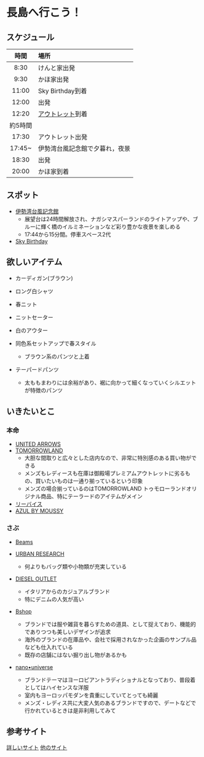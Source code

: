 # 長島へ行こう！

## スケジュール


| 時間    | 場所                           | 
| :-: | :- | 
| 8:30    | けんと家出発                   | 
| 9:30    | かほ家出発                     | 
| 11:00   | Sky Birthday到着               | 
| 12:00   | 出発                           | 
| 12:20   | [アウトレット](https://mitsui-shopping-park.com/mop/nagashima/search/)到着               | 
| 約5時間 |                                | 
| 17:30   | アウトレット出発               | 
| 17:45~  | 伊勢湾台風記念館で夕暮れ，夜景 | 
| 18:30   | 出発                           | 
| 20:00   | かほ家到着                     | 



## スポット
- [伊勢湾台風記念館](https://yakei.jp/japan/spot.php?i=twister)
  - 展望台は24時間解放され、ナガシマスパーランドのライトアップや、ブルーに輝く橋のイルミネーションなど彩り豊かな夜景を楽しめる
  - 17:44から15分間。停車スペース2代
- [Sky Birthday](https://sky-birthday.com/service/)

## 欲しいアイテム

- カーディガン(ブラウン)
- ロング白シャツ
- 春ニット
- ニットセーター
- 白のアウター

- 同色系セットアップで春スタイル
  - ブラウン系のパンツと上着

- テーパードパンツ
  - 太ももまわりには余裕があり、裾に向かって細くなっていくシルエットが特徴のパンツ

## いきたいとこ

### 本命
- [UNITED ARROWS](https://mitsui-shopping-park.com/mop/nagashima/shop/820069.html)
- [TOMORROWLAND](https://mitsui-shopping-park.com/mop/nagashima/shop/801112.html)
  - 大胆な間取りと広々とした店内なので、非常に特別感のある買い物ができる
  - メンズもレディースも在庫は御殿場プレミアムアウトレットに劣るもの、買いたいものは一通り揃っているという印象
  - メンズの場合揃っているのはTOMORROWLAND トゥモローランドオリジナル商品、特にテーラードのアイテムがメイン
- [リーバイス](https://mitsui-shopping-park.com/mop/nagashima/shop/801902.html)
- [AZUL BY MOUSSY](https://mitsui-shopping-park.com/mop/nagashima/shop/801893.html)

### さぶ
- [Beams](https://mitsui-shopping-park.com/mop/nagashima/shop/801179.html)
- [URBAN RESEARCH](https://mitsui-shopping-park.com/mop/nagashima/shop/1639172.html)
  - 何よりもバッグ類や小物類が充実している
- [DIESEL OUTLET](https://mitsui-shopping-park.com/mop/nagashima/shop/801150.html)
  - イタリアからのカジュアルブランド
  - 特にデニムの人気が高い
- [Bshop](https://mitsui-shopping-park.com/mop/nagashima/shop/801983.html)
  - ブランドでは服や雑貨を暮らすための道具、として捉えており、機能的でありつつも美しいデザインが追求
  - 海外のブランドの在庫品や、会社で採用されなかった企画のサンプル品なども仕入れている
  - 既存の店舗にはない掘り出し物があるかも

- [nano•universe](https://mitsui-shopping-park.com/mop/nagashima/shop/801063.html)
  - ブランドテーマはヨーロピアントラディショナルとなっており、普段着としてはハイセンスな洋服
  - 室内もヨーロッパモダンを貴重にしていてとっても綺麗
  - メンズ・レディス共に大変人気のあるブランドですので、デートなどで行かれているときは是非利用してみて


## 参考サイト
[詳しいサイト](https://otonaninareru.net/7653)
[他のサイト](https://castel.jp/p/2785#i-8)